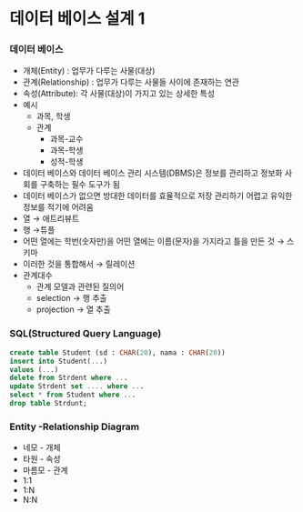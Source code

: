 # 데이터 베이스 설계 1

### 데이터 베이스

- 개체(Entity) : 업무가 다루는 사물(대상)
- 관계(Relationship) : 업무가 다루는 사물들 사이에 존재하는 연관
- 속성(Attribute): 각 사물(대상)이 가지고 있는 상세한 특성
- 예시
    - 과목, 학생
    - 관계
        - 과목-교수
        - 과목-학생
        - 성적-학생
- 데이터 베이스와 데이터 베이스 관리 시스템(DBMS)은 정보를 관리하고 정보화 사회를 구축하는 필수 도구가 됨
- 데이터 베이스가 없으면 방대한 데이터를 효율적으로 저장 관리하기 어렵고 유익한 정보를 적기에 어려움
- 열 → 애트리뷰트
- 행 →튜플
- 어떤 열에는 학번(숫자만)을 어떤 열에는 이름(문자)을 가지라고 틀을 만든 것 → 스키마
- 이러한 것을 통합해서 → 릴레이션
- 관계대수
    - 관계 모델과 관련된 질의어
    - selection → 행 추출
    - projection → 열 추출

### SQL(Structured Query Language)

```sql
create table Student (sd : CHAR(20), nama : CHAR(20))
insert into Student(...)
values (...)
delete from Strdent where ...
update Strdent set .... where ...
select * from Student where ... 
drop table Strdunt;
```

### Entity -Relationship Diagram

- 네모 - 개체
- 타원 - 속성
- 마름모 - 관계
- 1:1
- 1:N
- N:N